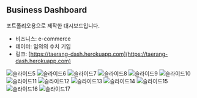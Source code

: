 ## Business Dashboard

포트폴리오용으로 제작한 대시보드입니다.
- 비즈니스: e-commerce
- 데이터: 임의의 수치 기입
- 링크: [https://taerang-dash.herokuapp.com](https://taerang-dash.herokuapp.com)


![슬라이드5](https://user-images.githubusercontent.com/60762935/218431446-c9d0b7a4-3489-4472-af38-e41b5a963255.jpeg)
![슬라이드6](https://user-images.githubusercontent.com/60762935/218431455-2592cc85-940f-49a8-a55b-4b35d530c414.jpeg)
![슬라이드7](https://user-images.githubusercontent.com/60762935/218431459-7f92ea01-8093-4ceb-b74d-1bcaf35a0994.jpeg)
![슬라이드8](https://user-images.githubusercontent.com/60762935/218431462-50e92338-0bed-490a-8a3d-1c89d6a4b6d5.jpeg)
![슬라이드9](https://user-images.githubusercontent.com/60762935/218431465-81831cb5-86b1-4147-a7c0-7e8a8a4a825c.jpeg)
![슬라이드10](https://user-images.githubusercontent.com/60762935/218431473-6acaf0b8-4796-4106-8924-43f2a9697a19.jpeg)
![슬라이드11](https://user-images.githubusercontent.com/60762935/218431474-bc36dbd6-a165-4e5e-8e80-6402d4ebb0a2.jpeg)
![슬라이드12](https://user-images.githubusercontent.com/60762935/218431477-75edf635-ee20-4744-a249-6362270eb694.jpeg)
![슬라이드13](https://user-images.githubusercontent.com/60762935/218431481-56eb2e81-6556-4045-ae14-6a1f613a4e5f.jpeg)
![슬라이드14](https://user-images.githubusercontent.com/60762935/218431484-fe87fd18-ed93-469a-b933-c5462e24fd1a.jpeg)
![슬라이드15](https://user-images.githubusercontent.com/60762935/218431488-f277728b-2bd9-4bb3-99be-1c713e061fb2.jpeg)
![슬라이드16](https://user-images.githubusercontent.com/60762935/218431490-93a7cf0b-146b-44c1-8d47-5fe36fc90675.jpeg)
![슬라이드17](https://user-images.githubusercontent.com/60762935/218431493-a49be060-387a-4770-b017-41e17f9311f4.jpeg)
